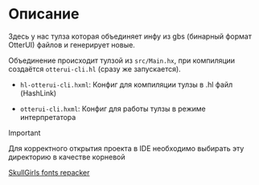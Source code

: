 # Описание

Здесь у нас тулза которая объединяет инфу из gbs (бинарный формат OtterUI) файлов и генерирует новые.

Объединение происходит тулзой из `src/Main.hx`, при компиляции создаётся `otterui-cli.hl` (сразу же запускается).

- `hl-otterui-cli.hxml`: Конфиг для компиляции тулзы в .hl файл (HashLink)

- `otterui-cli.hxml`: Конфиг для работы тулзы в режиме интерпретатора

> [!IMPORTANT]
> Для корректного открытия проекта в IDE необходимо выбирать эту директорию в качестве корневой

[SkullGirls fonts repacker](https://github.com/Devyatyi9/TFH-translation-project/releases/tag/SG-1.0)
